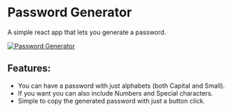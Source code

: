# Password Generator

A simple react app that lets you generate a password.

[![Password Generator](https://img.shields.io/badge/Password%20Generator-Visit-brightgreen.svg)](https://password-generator-dun-kappa.vercel.app/)

## Features:
- You can have a password with just alphabets (both Capital and Small).
- If you want you can also include Numbers and Special characters.
- Simple to copy the generated password with just a button click.
